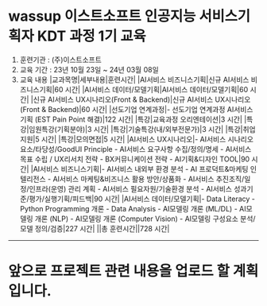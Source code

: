# wassup 이스트소프트 인공지능 서비스기획자 KDT 과정 1기 교육

1. 훈련기관 : (주)이스트소프트
2. 교육 기간 : 23년 10월 23일 ~ 24년 03월 08일
3. 교육 내용
|교과목명|세부내용|훈련시간|
|AI서비스 비즈니스기획|신규 AI서비스 비즈니스기획|60 시간|
|AI서비스 데이터/모델기획|AI서비스 데이터/모델기획|60 시간|
|신규 AI서비스 UX시나리오(Front & Backend)|신규 AI서비스 UX시나리오(Front & Backend)|60 시간|
|선도기업 연계과정|- 선도기업 연계과정 AI서비스기획 (EST Pain Point 해결)|122 시간|
|특강|교육과정 오리엔테이션|3 시간|
|특강|임원특강(기획분야)|3 시간|
|특강|기술특강(내/외부전문가)|3 시간|
|특강|취업지원|5 시간|
|특강|모의면접|5 시간|
|AI서비스 UX시나리오|- AI서비스 시나리오 요소/타당성/GoodUI Principle - AI서비스 요구사항 수집/정의/명세 - AI서비스 목표 수립 / UX리서치 전략 - BX커뮤니케이션 전략 - AI기획&디자인 TOOL|90 시간|
|AI서비스 비즈니스기획|- AI서비스 내외부 환경 분석 - AI 프로덕트&마케팅 인텔리전스 - AI서비스 마케팅&비즈니스 활용 방안/상품화 - AI서비스 추진조직/일정/인프라(운영) 관리 계획 - AI서비스 필요자원/기술환경 분석 - AI서비스 성과기준/평가/실행기획/피드백|90 시간|
|AI서비스 데이터/모델기획|- Data Literacy - Python Programming 개론 - Data Analysis - AI모델링 개론 (ML/DL) - AI모델링 개론 (NLP) - AI모델링 개론 (Computer Vision) - AI모델링 구성요소 분석/모델 정의/검증|227 시간|
||총 훈련시간||728 시간|

----------------

# 앞으로 프로젝트 관련 내용을 업로드 할 계획입니다.